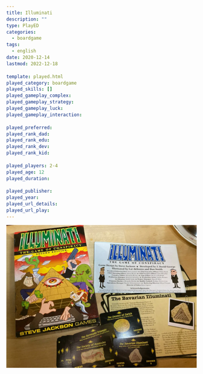 ```yaml
---
title: Illuminati
description: ""
type: PlayED
categories:
  - boardgame
tags:
  - english
date: 2020-12-14
lastmod: 2022-12-18

template: played.html
played_category: boardgame
played_skills: []
played_gameplay_complex: 
played_gameplay_strategy: 
played_gameplay_luck: 
played_gameplay_interaction: 

played_preferred: 
played_rank_dad: 
played_rank_edu: 
played_rank_dev: 
played_rank_kid: 

played_players: 2-4
played_age: 12
played_duration: 

played_publisher: 
played_year: 
played_url_details: 
played_url_play: 
---
```


![](../../assets/img/played/boardgame/illuminati.webp)
